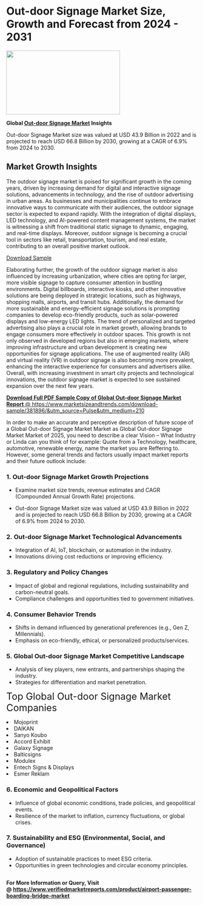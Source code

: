 <H1>Out-door Signage Market Size, Growth and Forecast from 2024 - 2031</H1><img class="aligncenter size-medium wp-image-584254" src="https://thirdeyenews.in/wp-content/uploads/2024/09/Global-Market-Research-300x168.jpeg" alt="" width="300" height="168" /><p><strong>Global&nbsp;<a href="https://www.marketsizeandtrends.com/download-sample/381896/&amp;utm_source=Pulse&amp;utm_medium=210">Out-door Signage Market</a> Insights</strong></p><p>Out-door Signage Market size was valued at USD 43.9 Billion in 2022 and is projected to reach USD 66.8 Billion by 2030, growing at a CAGR of 6.9% from 2024 to 2030.</p><p><h2>Market Growth Insights</h2> <p>The outdoor signage market is poised for significant growth in the coming years, driven by increasing demand for digital and interactive signage solutions, advancements in technology, and the rise of outdoor advertising in urban areas. As businesses and municipalities continue to embrace innovative ways to communicate with their audiences, the outdoor signage sector is expected to expand rapidly. With the integration of digital displays, LED technology, and AI-powered content management systems, the market is witnessing a shift from traditional static signage to dynamic, engaging, and real-time displays. Moreover, outdoor signage is becoming a crucial tool in sectors like retail, transportation, tourism, and real estate, contributing to an overall positive market outlook.</p> <p><a href="#">Download Sample</a></p> <p>Elaborating further, the growth of the outdoor signage market is also influenced by increasing urbanization, where cities are opting for larger, more visible signage to capture consumer attention in bustling environments. Digital billboards, interactive kiosks, and other innovative solutions are being deployed in strategic locations, such as highways, shopping malls, airports, and transit hubs. Additionally, the demand for more sustainable and energy-efficient signage solutions is prompting companies to develop eco-friendly products, such as solar-powered displays and low-energy LED lights. The trend of personalized and targeted advertising also plays a crucial role in market growth, allowing brands to engage consumers more effectively in outdoor spaces. This growth is not only observed in developed regions but also in emerging markets, where improving infrastructure and urban development is creating new opportunities for signage applications. The use of augmented reality (AR) and virtual reality (VR) in outdoor signage is also becoming more prevalent, enhancing the interactive experience for consumers and advertisers alike. Overall, with increasing investment in smart city projects and technological innovations, the outdoor signage market is expected to see sustained expansion over the next few years. <p><a href="#"></p><p><span class=""><strong>Download Full PDF Sample Copy of Global Out-door Signage Market Report</strong> @ <a href="https://www.marketsizeandtrends.com/download-sample/381896/&amp;utm_source=Pulse&amp;utm_medium=210" target="_blank">https://www.marketsizeandtrends.com/download-sample/381896/&amp;utm_source=Pulse&amp;utm_medium=210</a></span></p><p>In order to make an accurate and perceptive description of future scope of a Global&nbsp;Out-door Signage Market Market as Global&nbsp;Out-door Signage Market Market of 2025, you need to describe a clear Vision &ndash; What Industry or Linda can you think of for example: Quote from a Technology, healthcare, automotive, renewable energy, name the market you are Reffering to. However, some general trends and factors usually impact market reports and their future outlook include:</p><h3>1.&nbsp;<strong>Out-door Signage Market Growth Projections</strong></h3><ul><li>Examine market size trends, revenue estimates and CAGR (Compounded Annual Growth Rate) projections.</li><li><p>Out-door Signage Market size was valued at USD 43.9 Billion in 2022 and is projected to reach USD 66.8 Billion by 2030, growing at a CAGR of 6.9% from 2024 to 2030.</p></li></ul><h3>2.&nbsp;<strong>Out-door Signage Market Technological Advancements</strong></h3><ul><li>Integration of AI, IoT, blockchain, or automation in the industry.</li><li>Innovations driving cost reductions or improving efficiency.</li></ul><h3>3.&nbsp;<strong>Regulatory and Policy Changes</strong></h3><ul><li>Impact of global and regional regulations, including sustainability and carbon-neutral goals.</li><li>Compliance challenges and opportunities tied to government initiatives.</li></ul><h3>4.&nbsp;<strong>Consumer Behavior Trends</strong></h3><ul><li>Shifts in demand influenced by generational preferences (e.g., Gen Z, Millennials).</li><li>Emphasis on eco-friendly, ethical, or personalized products/services.</li></ul><h3>5.&nbsp;<strong>Global Out-door Signage Market Competitive Landscape</strong></h3><ul><li>Analysis of key players, new entrants, and partnerships shaping the industry.</li><li>Strategies for differentiation and market penetration.</li></ul><p data-pm-slice="1 1 []"><span style="color: inherit; font-family: inherit; font-size: 25px;">Top Global Out-door Signage Market Companies</span></p><div class="" data-test-id=""><p><li>Mojoprint</li><li> DAIKAN</li><li> Sanyo Koubo</li><li> Accord Exhibit</li><li> Galaxy Signage</li><li> Balticsigns</li><li> Modulex</li><li> Entech Signs & Displays</li><li> Esmer Reklam</li></p></div><h3>6.&nbsp;<strong>Economic and Geopolitical Factors</strong></h3><ul><li>Influence of global economic conditions, trade policies, and geopolitical events.</li><li>Resilience of the market to inflation, currency fluctuations, or global crises.</li></ul><h3>7.&nbsp;<strong>Sustainability and ESG (Environmental, Social, and Governance)</strong></h3><ul><li>Adoption of sustainable practices to meet ESG criteria.</li><li>Opportunities in green technologies and circular economy principles.</li></ul><h2><strong style="font-size: 14px;">For More Information or Query, Visit @&nbsp;</strong><a style="background-color: #ffffff; font-size: 14px;" href="https://www.marketsizeandtrends.com/report/out-door-signage-market/" target="_blank">https://www.verifiedmarketreports.com/product/airport-passenger-boarding-bridge-market</a></h2>
